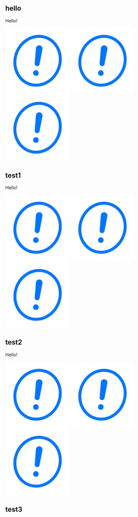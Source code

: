 ## hello

Hello!

<img src="./images/attention.png" width="200"/>

<img src="assets/docs/attention.png" width="200"/>

<img src="/assets/docs/attention.png" width="200"/>


## test1

Hello!

<img src="./images/attention.png" width="200"/>

<img src="assets/docs/attention.png" width="200"/>

<img src="/assets/docs/attention.png" width="200"/>


## test2

Hello!

<img src="./images/attention.png" width="200"/>

<img src="assets/docs/attention.png" width="200"/>

<img src="/assets/docs/attention.png" width="200"/>


## test3